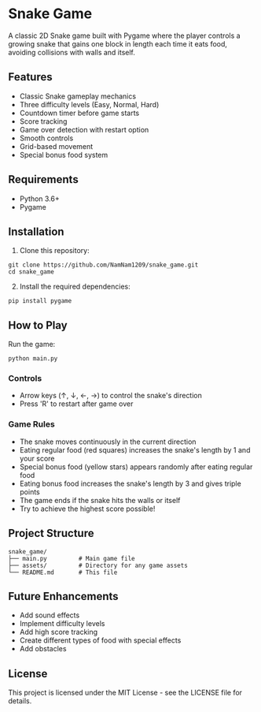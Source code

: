 # Snake Game

A classic 2D Snake game built with Pygame where the player controls a growing snake that gains one block in length each time it eats food, avoiding collisions with walls and itself.

## Features

- Classic Snake gameplay mechanics
- Three difficulty levels (Easy, Normal, Hard)
- Countdown timer before game starts
- Score tracking
- Game over detection with restart option
- Smooth controls
- Grid-based movement
- Special bonus food system

## Requirements

- Python 3.6+
- Pygame

## Installation

1. Clone this repository:
```
git clone https://github.com/NamNam1209/snake_game.git
cd snake_game
```

2. Install the required dependencies:
```
pip install pygame
```

## How to Play

Run the game:
```
python main.py
```

### Controls

- Arrow keys (↑, ↓, ←, →) to control the snake's direction
- Press 'R' to restart after game over

### Game Rules

- The snake moves continuously in the current direction
- Eating regular food (red squares) increases the snake's length by 1 and your score
- Special bonus food (yellow stars) appears randomly after eating regular food
- Eating bonus food increases the snake's length by 3 and gives triple points
- The game ends if the snake hits the walls or itself
- Try to achieve the highest score possible!

## Project Structure

```
snake_game/
├── main.py         # Main game file
├── assets/         # Directory for any game assets
└── README.md       # This file
```

## Future Enhancements

- Add sound effects
- Implement difficulty levels
- Add high score tracking
- Create different types of food with special effects
- Add obstacles

## License

This project is licensed under the MIT License - see the LICENSE file for details.
